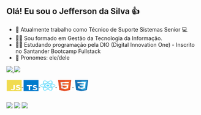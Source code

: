 ## Olá! Eu sou o Jefferson da Silva 👍

- 👨‍ Atualmente trabalho como Técnico de Suporte Sistemas Senior 💻
- 👨‍💻 Sou formado em Gestão da Tecnologia da Informação.
- 👨‍🎓 Estudando programação pela DIO (Digital Innovation One) - Inscrito no Santander Bootcamp Fullstack
- 👨 Pronomes: ele/dele

<div align="row">
  <a href="https://github.com/jsilva1979">
  <img height="180em" src="https://github-readme-stats.vercel.app/api?username=jsilva1979&show_icons=true&theme=dracula&include_all_commits=true&count_private=true"/>
  <img height="180em" src="https://github-readme-stats.vercel.app/api/top-langs/?username=jsilva1979&layout=compact&langs_count=7&theme=dracula"/>
</div>

<div style="display: inline_block"><br>
  <img align="center" alt="Jef-Js" height="30" width="40" src="https://raw.githubusercontent.com/devicons/devicon/master/icons/javascript/javascript-plain.svg">
  <img align="center" alt="Jef-Ts" height="30" width="40" src="https://raw.githubusercontent.com/devicons/devicon/master/icons/typescript/typescript-plain.svg">
  <img align="center" alt="Jef-React" height="30" width="40" src="https://raw.githubusercontent.com/devicons/devicon/master/icons/react/react-original.svg">
  <img align="center" alt="Jef-HTML" height="30" width="40" src="https://raw.githubusercontent.com/devicons/devicon/master/icons/html5/html5-original.svg">
  <img align="center" alt="Jef-CSS" height="30" width="40" src="https://raw.githubusercontent.com/devicons/devicon/master/icons/css3/css3-original.svg">
 </div>
 
 ##
 
  <a href="https://www.instagram.com/jeffersondasilva108/" target="_blank"><img src="https://img.shields.io/badge/-Instagram-%23E4405F?style=for-the-badge&logo=instagram&logoColor=white" target="_blank"></a>
 	<a href = "mailto:jefferson.silva1979@gmail.com"><img src="https://img.shields.io/badge/-Gmail-%23333?style=for-the-badge&logo=gmail&logoColor=white" target="_blank"></a>
  <a href="https://www.linkedin.com/in/jefferson-da-silva-23977941/" target="_blank"><img src="https://img.shields.io/badge/-LinkedIn-%230077B5?style=for-the-badge&logo=linkedin&logoColor=white" target="_blank"></a>
